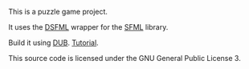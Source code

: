 This is a puzzle game project.

It uses the [DSFML](https://github.com/Jebbs/DSFML) wrapper for the [SFML](http://sfml-dev.org/) library.

Build it using [DUB](http://code.dlang.org/download).
[Tutorial](https://github.com/Jebbs/DSFML/wiki/Building-Your-First-DSFML-Program%28DUB%29).

This source code is licensed under the GNU General Public License 3.